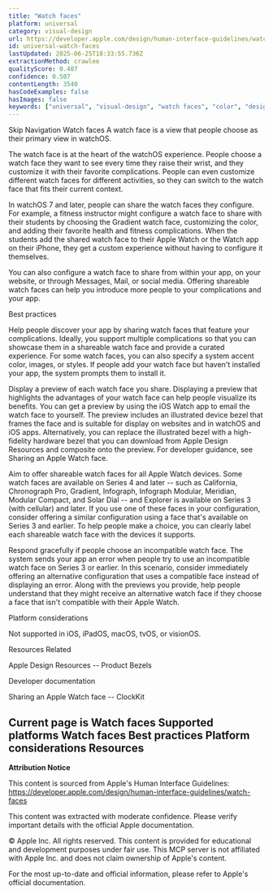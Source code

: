 ```yaml
---
title: "Watch faces"
platform: universal
category: visual-design
url: https://developer.apple.com/design/human-interface-guidelines/watch-faces
id: universal-watch-faces
lastUpdated: 2025-06-25T18:33:55.736Z
extractionMethod: crawlee
qualityScore: 0.407
confidence: 0.507
contentLength: 3540
hasCodeExamples: false
hasImages: false
keywords: ["universal", "visual-design", "watch faces", "color", "design", "images", "navigation", "system", "visual", "ios"]
---
```

Skip Navigation
Watch faces
A watch face is a view that people choose as their primary view in watchOS.

The watch face is at the heart of the watchOS experience. People choose a watch face they want to see every time they raise their wrist, and they customize it with their favorite complications. People can even customize different watch faces for different activities, so they can switch to the watch face that fits their current context.

In watchOS 7 and later, people can share the watch faces they configure. For example, a fitness instructor might configure a watch face to share with their students by choosing the Gradient watch face, customizing the color, and adding their favorite health and fitness complications. When the students add the shared watch face to their Apple Watch or the Watch app on their iPhone, they get a custom experience without having to configure it themselves.

You can also configure a watch face to share from within your app, on your website, or through Messages, Mail, or social media. Offering shareable watch faces can help you introduce more people to your complications and your app.

Best practices

Help people discover your app by sharing watch faces that feature your complications. Ideally, you support multiple complications so that you can showcase them in a shareable watch face and provide a curated experience. For some watch faces, you can also specify a system accent color, images, or styles. If people add your watch face but haven't installed your app, the system prompts them to install it.

Display a preview of each watch face you share. Displaying a preview that highlights the advantages of your watch face can help people visualize its benefits. You can get a preview by using the iOS Watch app to email the watch face to yourself. The preview includes an illustrated device bezel that frames the face and is suitable for display on websites and in watchOS and iOS apps. Alternatively, you can replace the illustrated bezel with a high-fidelity hardware bezel that you can download from Apple Design Resources and composite onto the preview. For developer guidance, see Sharing an Apple Watch face.

Aim to offer shareable watch faces for all Apple Watch devices. Some watch faces are available on Series 4 and later -- such as California, Chronograph Pro, Gradient, Infograph, Infograph Modular, Meridian, Modular Compact, and Solar Dial -- and Explorer is available on Series 3 (with cellular) and later. If you use one of these faces in your configuration, consider offering a similar configuration using a face that's available on Series 3 and earlier. To help people make a choice, you can clearly label each shareable watch face with the devices it supports.

Respond gracefully if people choose an incompatible watch face. The system sends your app an error when people try to use an incompatible watch face on Series 3 or earlier. In this scenario, consider immediately offering an alternative configuration that uses a compatible face instead of displaying an error. Along with the previews you provide, help people understand that they might receive an alternative watch face if they choose a face that isn't compatible with their Apple Watch.

Platform considerations

Not supported in iOS, iPadOS, macOS, tvOS, or visionOS.

Resources
Related

Apple Design Resources -- Product Bezels

Developer documentation

Sharing an Apple Watch face -- ClockKit

Current page is Watch faces
Supported platforms
Watch faces
Best practices
Platform considerations
Resources
---

**Attribution Notice**

This content is sourced from Apple's Human Interface Guidelines: https://developer.apple.com/design/human-interface-guidelines/watch-faces

This content was extracted with moderate confidence. Please verify important details with the official Apple documentation.

© Apple Inc. All rights reserved. This content is provided for educational and development purposes under fair use. This MCP server is not affiliated with Apple Inc. and does not claim ownership of Apple's content.

For the most up-to-date and official information, please refer to Apple's official documentation.
